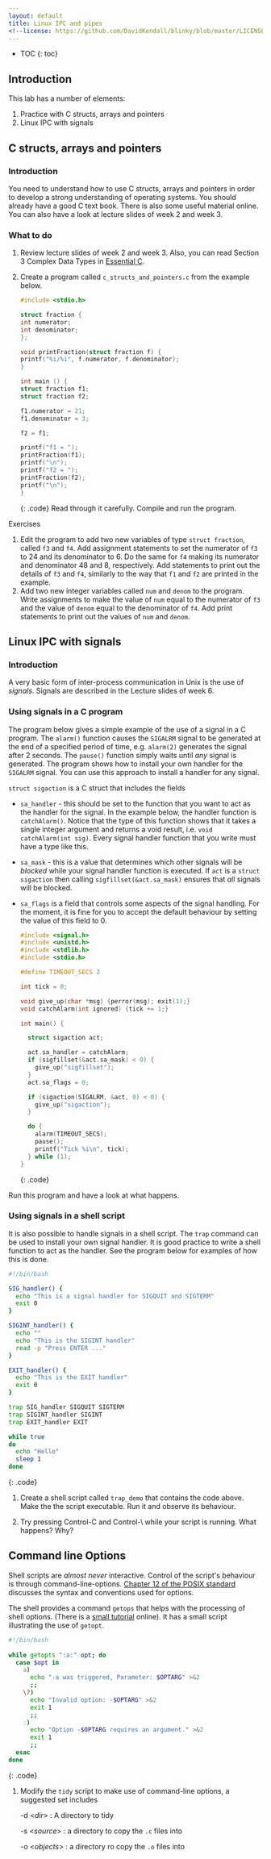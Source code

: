 ```yaml
---
layout: default
title: Linux IPC and pipes
<!--license: https://github.com/DavidKendall/blinky/blob/master/LICENSE-->
---
```

* TOC
{: toc}

## Introduction

This lab has a number of elements:

1. Practice with C structs, arrays and pointers
2. Linux IPC with signals

<!--
3. Linux IPC with pipes
-->

## C structs, arrays and pointers

### Introduction
You need to understand how to use C structs, arrays and pointers in order to develop a strong understanding of operating systems. 
You should already have a good C text book. There is also some useful material online. You can also have a look at lecture slides of week 2 and week 3.

<!--
See the [module page](http://hesabu.net/kf4005/).
-->

### What to do

1. Review lecture slides of week 2 and week 3. Also, you can read Section 3 Complex Data Types in [Essential C](http://cslibrary.stanford.edu/101/EssentialC.pdf).
2. Create a program called `c_structs_and_pointers.c` from the example below.

     ```c
     #include <stdio.h>

     struct fraction {
     int numerator;
     int denominator;
     };

     void printFraction(struct fraction f) {
     printf("%i/%i", f.numerator, f.denominator);
     }

     int main () {
     struct fraction f1;
     struct fraction f2;

     f1.numerator = 21;
     f1.denominator = 3;

     f2 = f1;

     printf("f1 = ");
     printFraction(f1);
     printf("\n");
     printf("f2 = ");
     printFraction(f2);
     printf("\n");
     }
     ```
     {: .code}
Read through it carefully. Compile and run the program. 

<!--
Ask your lab tutor
about any aspects that you don't understand.  
In the exercises that follow,
make sure that you compile and run the program after every modification. Don't
leave compiling and running to the end.
-->

Exercises

1. Edit the program to add two new variables of type `struct fraction`, called `f3` and `f4`. Add assignment statements to
set the numerator of `f3` to 24 and its denominator to 6. Do the same for `f4` making its numerator and denominator 48 and 8,
respectively. Add statements to print out the details of `f3` and `f4`, similarly to the way that `f1` and `f2` are printed
in the example.
2. Add two new integer variables called `num` and `denom` to the program. Write assignments to make the value of `num` equal
to the numerator of `f3` and the value of `denom` equal to the denominator of `f4`. Add print statements to print out the
values of `num` and `denom`.

<!--
5. Declare an array `a` of 5 variables of type `struct fraction`. Write a function `initFractionArray` to initialise the numerators and 
denominators of all elements in the array to the value 1 (use a loop). Call `initFractionArray` from your `main` function
to initialise `a`. Now add code to your main function to set the values
of the numerator and denominator of the third element in the array to the same values as f2, and the values of the 
numerator and denominator of the fourth element in the array to 6 and 12, respectively. Add code to print out the values
of all elements of `a`.
6. Declare a variable `p1` to be a pointer to a `struct fraction`. Write an assignment statement to make `p1` point to the
fraction `f1`. Use the `*` notation with `p1` to assign the value 5 to the numerator of the fraction that it points to.
Use the `->` notation with `p1` to assign the value 25 to the denominator. Write statements to print the values of
the fraction `f1` and the fraction pointed to by `p1`. Using a single assignment statement, assign the value of the fraction pointed to by `p1` to the 
fraction `f3`. Print out the value of `f3`. 
7. Write an assignment statement to make `p1` point to the third element of the array `a`. Now assign the value of `f4` to the fraction
pointed to by `p1`. Print out the values of all the variables in your program. Make sure that you can explain the results that you see.
-->





## Linux IPC with signals

### Introduction

A very basic form of inter-process communication in Unix is the use of *signals*. Signals are 
described in the Lecture slides of week 6. 

### Using signals in a C program

The program below gives a simple example of the use of a signal in a C program.
The `alarm()` function causes the `SIGALRM` signal to be generated at the end
of a specified period of time, e.g. `alarm(2)` generates the signal after 2
seconds. The `pause()` function simply waits until *any* signal is generated.
The program shows how to install your own handler for the `SIGALRM` signal. You
can use this approach to install a handler for any signal.

`struct sigaction` is a C struct that includes the fields
* `sa_handler` - this should be set to the function that you want to act as the
  handler for the signal. In the example below, the handler function is
  `catchAlarm()`. Notice that the type of this function shows that it takes a
  single integer argument and returns a void result, i.e. `void catchAlarm(int
  sig)`. Every signal handler function that you write must have a type like
  this.
* `sa_mask` - this is a value that determines which other signals will be
  *blocked* while your signal handler function is executed. If `act` is a
  `struct sigaction` then calling `sigfillset(&act.sa_mask)` ensures that *all*
  signals will be blocked.
* `sa_flags` is a field that controls some aspects of the signal handling. For
  the moment, it is fine for you to accept the default behaviour by setting the
  value of this field to 0.

   ```c
   #include <signal.h>
   #include <unistd.h>
   #include <stdlib.h>
   #include <stdio.h>

   #define TIMEOUT_SECS 2

   int tick = 0;

   void give_up(char *msg) {perror(msg); exit(1);}
   void catchAlarm(int ignored) {tick += 1;}

   int main() {

     struct sigaction act;

     act.sa_handler = catchAlarm;
     if (sigfillset(&act.sa_mask) < 0) {
       give_up("sigfillset");
     }
     act.sa_flags = 0;

     if (sigaction(SIGALRM, &act, 0) < 0) {
       give_up("sigaction");
     }

     do {
       alarm(TIMEOUT_SECS);
       pause();
       printf("Tick %i\n", tick);
     } while (1);
   }
   ```
   {: .code}

Run this program and have a look at what happens.

<!--
1. Create a program called `ticker.c` using the program above. Compile and
   build the program. Run it and observe its behaviour. Make sure that you
   understand the program.  Ask your lab tutor about any aspects that you're
   not clear about.

2. Add code to this program to install your own handler for the `SIGQUIT`
   signal. Your handler should just print the message `"SIGQUIT handler
   called"` and allow the program to continue execution. Build and test your
   program.
-->

### Using signals in a shell script

It is also possible to handle signals in a shell script. The `trap` command can
be used to install your own signal handler. It is good practice to write a
shell function to act as the handler. See the program below for examples of how
this is done.

   ```sh
   #!/bin/bash

   SIG_handler() {
     echo "This is a signal handler for SIGQUIT and SIGTERM"
     exit 0
   }

   SIGINT_handler() {
     echo ""
     echo "This is the SIGINT handler"
     read -p "Press ENTER ..."
   }

   EXIT_handler() {
     echo "This is the EXIT handler"
     exit 0
   }

   trap SIG_handler SIGQUIT SIGTERM
   trap SIGINT_handler SIGINT
   trap EXIT_handler EXIT

   while true
   do
     echo "Hello"
     sleep 1
   done
   ```
   {: .code}

1. Create a shell script called `trap_demo` that contains the code above. Make
   the the script executable. Run it and observe its behaviour. 

2. Try pressing Control-C and Control-\ while your script is running. What
   happens? Why?

<!--
3. Run the script again. Discover the process id your running script. In
   another terminal, use the `kill` command to send the `TERM` signal to the
   process. What happens? Why?
-->

## Command line Options
Shell scripts are _almost never_ interactive.  Control of the script's
behaviour is through command-line-options.  [Chapter 12 of the POSIX
standard](http://pubs.opengroup.org/onlinepubs/9699919799/basedefs/V1_chap12.html)
discusses the syntax and conventions used for options.

The shell provides a command `getops` that helps with the processing of shell
options.  (There is a [small
tutorial](http://wiki.bash-hackers.org/howto/getopts_tutorial) online).
It has a small script illustrating the use of `getopt`.

```sh
#!/bin/bash
 
while getopts ":a:" opt; do
  case $opt in
    a)
      echo "-a was triggered, Parameter: $OPTARG" >&2
      ;;
    \?)
      echo "Invalid option: -$OPTARG" >&2
      exit 1
      ;;
    :)
      echo "Option -$OPTARG requires an argument." >&2
      exit 1
      ;;
  esac
done
```
{: .code}

1. Modify the `tidy` script to make use of command-line options, 
   a suggested set includes

   -d &lt;_dir_&gt;
   : A directory to tidy 

   -s &lt;_source_&gt;
   : a directory to copy the `.c` files into 

   -o &lt;_objects_&gt;
   : a directory ro copy the `.o` files into